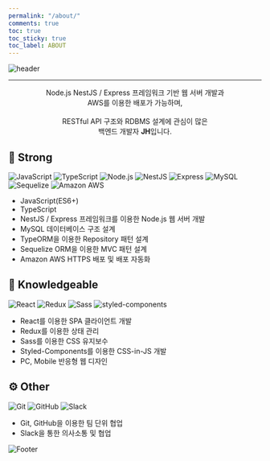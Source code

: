 ```yaml
---
permalink: "/about/"
comments: true
toc: true
toc_sticky: true
toc_label: ABOUT
---
```


![header](https://capsule-render.vercel.app/api?type=waving&color=6F777D&height=200&section=header&text=ABOUT&#160;JH&#160;🤔&fontColor=FFFFFF&fontSize=25)

---

<div align="center">
 Node.js NestJS / Express 프레임워크 기반 웹 서버 개발과<br>AWS를 이용한 배포가 가능하며,<br><br>
	RESTful API 구조와 RDBMS 설계에 관심이 많은<br> 백엔드 개발자 <b>JH</b>입니다.
</div>

## 💪 Strong 
<img alt="JavaScript" src ="https://img.shields.io/badge/JavaScript-F7DF1E.svg?&style=for-the-badge&logo=JavaScript&logoColor=white"/>
<img alt="TypeScript" src ="https://img.shields.io/badge/TypeScript-3178C6.svg?&style=for-the-badge&logo=TypeScript&logoColor=white"/>
<img alt="Node.js" src ="https://img.shields.io/badge/Node.js-339933.svg?&style=for-the-badge&logo=Node.js&logoColor=white"/>
<img alt="NestJS" src ="https://img.shields.io/badge/nestjs-%23E0234E.svg?style=for-the-badge&logo=nestjs&logoColor=white"/>
<img alt="Express" src ="https://img.shields.io/badge/Express-000000.svg?&style=for-the-badge&logo=Express&logoColor=white"/>
<img alt="MySQL" src ="https://img.shields.io/badge/MySQL-4479A1.svg?&style=for-the-badge&logo=MySQL&logoColor=white"/>
<img alt="Sequelize" src ="https://img.shields.io/badge/Sequelize-52B0E7.svg?&style=for-the-badge&logo=Sequelize&logoColor=white"/>
<img alt="Amazon AWS" src ="https://img.shields.io/badge/Amazon AWS-232F3E.svg?&style=for-the-badge&logo=Amazon AWS&logoColor=white"/>


- JavaScript(ES6+)
- TypeScript
- NestJS / Express 프레임워크를 이용한 Node.js 웹 서버 개발
- MySQL 데이터베이스 구조 설계
- TypeORM을 이용한 Repository 패턴 설계
- Sequelize ORM을 이용한 MVC 패턴 설계
- Amazon AWS HTTPS 배포 및 배포 자동화

## 📖 Knowledgeable 
<img alt="React" src ="https://img.shields.io/badge/React-61DAFB.svg?&style=for-the-badge&logo=React&logoColor=white"/>
<img alt="Redux" src ="https://img.shields.io/badge/Redux-764ABC.svg?&style=for-the-badge&logo=Redux&logoColor=white"/>
<img alt="Sass" src ="https://img.shields.io/badge/Sass-CC6699.svg?&style=for-the-badge&logo=Sass&logoColor=white"/>
<img alt="styled-components" src ="https://img.shields.io/badge/styled-components-DB7093.svg?&style=for-the-badge&logo=styled-components&logoColor=white"/>

- React를 이용한 SPA 클라이언트 개발
- Redux를 이용한 상태 관리
- Sass를 이용한 CSS 유지보수
- Styled-Components를 이용한 CSS-in-JS 개발
- PC, Mobile 반응형 웹 디자인

## ⚙️ Other
<img alt="Git" src ="https://img.shields.io/badge/Git-F05032.svg?&style=for-the-badge&logo=Git&logoColor=white"/>
<img alt="GitHub" src ="https://img.shields.io/badge/GitHub-181717.svg?&style=for-the-badge&logo=GitHub&logoColor=white"/>
<img alt="Slack" src ="https://img.shields.io/badge/Slack-4A154B?style=for-the-badge&logo=slack&logoColor=white/">

- Git, GitHub을 이용한 팀 단위 협업
- Slack을 통한 의사소통 및 협업

![Footer](https://capsule-render.vercel.app/api?type=waving&color=6F777D&height=200&section=footer)
